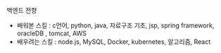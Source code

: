백엔드 전향
- 배워본 스킬 : c언어, python, java, 자료구조 기초, jsp, spring framework, oracleDB , tomcat, AWS
- 배우려는 스킬 : node.js, MySQL, Docker, kubernetes, 알고리즘, React
